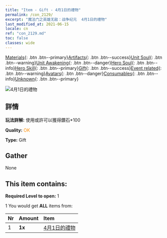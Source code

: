 ```yaml
---
title: "Item - Gift - 4月1日的禮物"
permalink: /con_2129/
excerpt: "魔法门之英雄无敌：战争纪元  4月1日的禮物"
last_modified_at: 2021-06-15
locale: cn
ref: "con_2129.md"
toc: false
classes: wide
---
```

 [Materials](/ItemsCN/){: .btn .btn--primary}[Artifacts](/ItemsCN/Artifacts/){: .btn .btn--success}[Unit Soul](/ItemsCN/UnitSoul/){: .btn .btn--warning}[Unit Awakening](/ItemsCN/UnitAwakening/){: .btn .btn--danger}[Hero Soul](/ItemsCN/HeroSoul/){: .btn .btn--info}[Hero Skill](/ItemsCN/HeroSkill/){: .btn .btn--primary}[Gift](/ItemsCN/Gift/){: .btn .btn--success}[Event related](/ItemsCN/Events/){: .btn .btn--warning}[Avatars](/ItemsCN/Avatars/){: .btn .btn--danger}[Consumables](/ItemsCN/Consumables/){: .btn .btn--info}[Unknown](/ItemsCN/Unknown/){: .btn .btn--primary}

 ![4月1日的禮物](/images/t/i_907194.png)

## 詳情
 **玩法詳解:** 使用或許可以獲得鑽石*100

 **Quality:** <span style="color: #FF8C00">OK</span>

 **Type:** Gift

## Gather

  None

## This item contains:

 **Required Level to open:** 1

 1 You would get **ALL** items  from:

  | Nr | Amount |     Item    |
  |:---|:-------|:------------|
  | 1 |  **1x** | [4月1日的禮物](/cn/Items/con_2130/) |  | 
